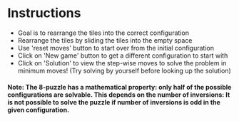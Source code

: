 # Instructions
- Goal is to rearrange the tiles into the correct configuration
- Rearrange the tiles by sliding the tiles into the empty space
- Use 'reset moves' button to start over from the initial configuration
- Click on 'New game' button to get a different configuration to start with
- Click on 'Solution' to view the step-wise moves to solve the problem in minimum moves!  (Try solving by yourself before looking up the solution)

#### Note: The 8-puzzle has a mathematical property: only half of the possible configurations are solvable. This depends on the number of inversions: It is not possible to solve the puzzle if number of inversions is odd in the given configuration.